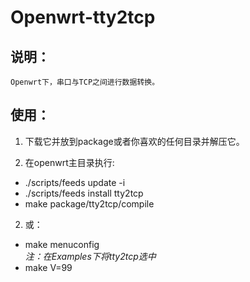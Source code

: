 # Openwrt-tty2tcp

## 说明：
    Openwrt下，串口与TCP之间进行数据转换。  

## 使用：

1. 下载它并放到package或者你喜欢的任何目录并解压它。  

2. 在openwrt主目录执行:  

  * ./scripts/feeds update -i  
  * ./scripts/feeds install tty2tcp  
  * make package/tty2tcp/compile  
  
2. 或：

  * make menuconfig  
  _注：在Examples下将tty2tcp选中_   
  * make V=99  

